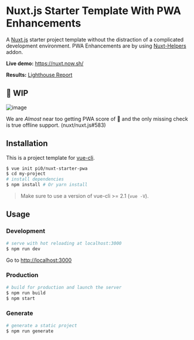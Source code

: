 # Nuxt.js Starter Template With PWA Enhancements

A [Nuxt.js](https://github.com/nuxt/nuxt.js) starter project template without the distraction of a complicated development environment.
PWA Enhancements are by using [Nuxt-Helpers](https://github.com/fandogh/nuxt-helpers) addon.

**Live demo:** https://nuxt.now.sh/

**Results:** [Lighthouse Report](https://googlechrome.github.io/lighthouse/viewer/?gist=ebd16a0506e7f99a4d2b9163f232f052)

## 🚧 WIP

![image](https://cloud.githubusercontent.com/assets/5158436/25763331/c9b0b310-31f7-11e7-923a-346c256b083b.png)

We are *Almost* near too getting PWA score of 💯 and the only missing check is true offline support. (nuxt/nuxt.js#583)

## Installation

This is a project template for [vue-cli](https://github.com/vuejs/vue-cli).

``` bash
$ vue init pi0/nuxt-starter-pwa  
$ cd my-project                     
# install dependencies
$ npm install # Or yarn install
```

> Make sure to use a version of vue-cli >= 2.1 (`vue -V`).

## Usage

### Development

``` bash
# serve with hot reloading at localhost:3000
$ npm run dev
```

Go to [http://localhost:3000](http://localhost:3000)

### Production

``` bash
# build for production and launch the server
$ npm run build
$ npm start
```

### Generate

``` bash
# generate a static project
$ npm run generate
```

